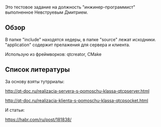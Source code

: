 Это тестовое задание на должность "инжинер-программист" выполненное Невструевым Дмитрием.

## Обзор
В папке "include" находятся хедеры, в папке "source" лежат исходники. "application" содержит прелажения для сервера и клиента.

Использую из фреймворков: qtcreator, CMake

## Список литературы

За основу взяты тутрриалы:

http://qt-doc.ru/realizacia-servera-s-pomoschu-klassa-qtcpserver.html

http://qt-doc.ru/realizacia-klienta-s-pomoschu-klassa-qtcpsocket.html

И статьи:

https://habr.com/ru/post/181838/
